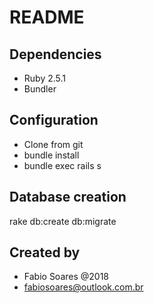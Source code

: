 # README

## Dependencies
* Ruby 2.5.1
* Bundler

## Configuration
* Clone from git
* bundle install
* bundle exec rails s

## Database creation
rake db:create db:migrate

## Created by
* Fabio Soares @2018
* fabiosoares@outlook.com.br

